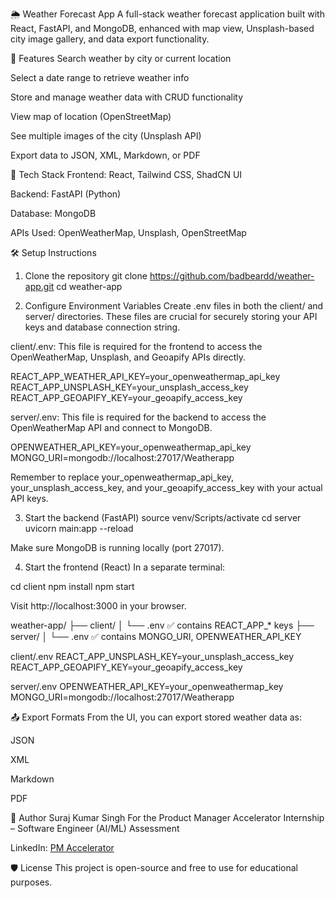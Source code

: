 🌦️ Weather Forecast App
A full-stack weather forecast application built with React, FastAPI, and MongoDB, enhanced with map view, Unsplash-based city image gallery, and data export functionality.

🚀 Features
Search weather by city or current location

Select a date range to retrieve weather info

Store and manage weather data with CRUD functionality

View map of location (OpenStreetMap)

See multiple images of the city (Unsplash API)

Export data to JSON, XML, Markdown, or PDF

🧠 Tech Stack
Frontend: React, Tailwind CSS, ShadCN UI

Backend: FastAPI (Python)

Database: MongoDB

APIs Used: OpenWeatherMap, Unsplash, OpenStreetMap

🛠️ Setup Instructions
1. Clone the repository
git clone https://github.com/badbeardd/weather-app.git
cd weather-app

2. Configure Environment Variables
Create .env files in both the client/ and server/ directories. These files are crucial for securely storing your API keys and database connection string.

client/.env:
This file is required for the frontend to access the OpenWeatherMap, Unsplash, and Geoapify APIs directly.

REACT_APP_WEATHER_API_KEY=your_openweathermap_api_key
REACT_APP_UNSPLASH_KEY=your_unsplash_access_key
REACT_APP_GEOAPIFY_KEY=your_geoapify_access_key

server/.env:
This file is required for the backend to access the OpenWeatherMap API and connect to MongoDB.

OPENWEATHER_API_KEY=your_openweathermap_api_key
MONGO_URI=mongodb://localhost:27017/Weatherapp

Remember to replace your_openweathermap_api_key, your_unsplash_access_key, and your_geoapify_access_key with your actual API keys.

3. Start the backend (FastAPI)
source venv/Scripts/activate
cd server
uvicorn main:app --reload

Make sure MongoDB is running locally (port 27017).

4. Start the frontend (React)
In a separate terminal:

cd client
npm install
npm start

Visit http://localhost:3000 in your browser.

weather-app/
├── client/
│   └── .env                 ✅ contains REACT_APP_* keys
├── server/
│   └── .env                 ✅ contains MONGO_URI, OPENWEATHER_API_KEY


client/.env
REACT_APP_UNSPLASH_KEY=your_unsplash_access_key
REACT_APP_GEOAPIFY_KEY=your_geoapify_access_key

server/.env
OPENWEATHER_API_KEY=your_openweathermap_key
MONGO_URI=mongodb://localhost:27017/Weatherapp

📤 Export Formats
From the UI, you can export stored weather data as:

JSON

XML

Markdown

PDF

👤 Author
Suraj Kumar Singh
For the Product Manager Accelerator Internship – Software Engineer (AI/ML) Assessment

LinkedIn: [PM Accelerator](https://www.linkedin.com/school/pmaccelerator/)

🛡️ License
This project is open-source and free to use for educational purposes.